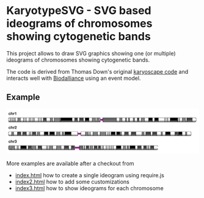 # KaryotypeSVG - SVG based ideograms of chromosomes showing cytogenetic bands

This project allows to draw SVG graphics showing one (or multiple) ideograms of chromosomes showing cytogenetic bands.

The code is derived from Thomas Down's original [karyoscape code](https://github.com/dasmoth/dalliance/blob/0.7.x/js/karyoscape.js) and interacts well with [Biodalliance](https://github.com/dasmoth/dalliance) using an event model. 

## Example

<img src="img/example.png"/>

More examples are available after a checkout from 
 - [index.html](index.html) how to create a single ideogram using require.js
 - [index2.html](index2.html) how to add some customizations
 - [index3.html](index3.html) how to show ideograms for each chromosome

 

